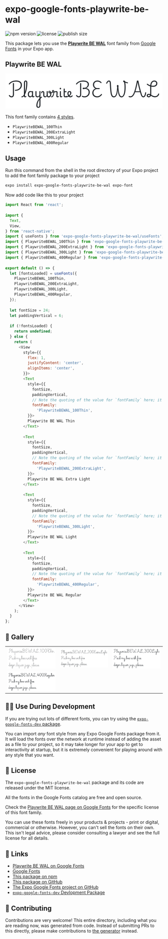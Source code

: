 # expo-google-fonts-playwrite-be-wal

![npm version](https://flat.badgen.net/npm/v/expo-google-fonts-playwrite-be-wal)
![license](https://flat.badgen.net/github/license/expo/google-fonts)
![publish size](https://flat.badgen.net/packagephobia/install/expo-google-fonts-playwrite-be-wal)

This package lets you use the [**Playwrite BE WAL**](https://fonts.google.com/specimen/Playwrite+BE+WAL) font family from [Google Fonts](https://fonts.google.com/) in your Expo app.

## Playwrite BE WAL

![Playwrite BE WAL](./font-family.png)

This font family contains [4 styles](#-gallery).

- `PlaywriteBEWAL_100Thin`
- `PlaywriteBEWAL_200ExtraLight`
- `PlaywriteBEWAL_300Light`
- `PlaywriteBEWAL_400Regular`

## Usage

Run this command from the shell in the root directory of your Expo project to add the font family package to your project
```sh
expo install expo-google-fonts-playwrite-be-wal expo-font
```

Now add code like this to your project
```js
import React from 'react';

import {
  Text,
  View,
} from 'react-native';
import { useFonts } from 'expo-google-fonts-playwrite-be-wal/useFonts';
import { PlaywriteBEWAL_100Thin } from 'expo-google-fonts-playwrite-be-wal/100Thin';
import { PlaywriteBEWAL_200ExtraLight } from 'expo-google-fonts-playwrite-be-wal/200ExtraLight';
import { PlaywriteBEWAL_300Light } from 'expo-google-fonts-playwrite-be-wal/300Light';
import { PlaywriteBEWAL_400Regular } from 'expo-google-fonts-playwrite-be-wal/400Regular';

export default () => {
  let [fontsLoaded] = useFonts({
    PlaywriteBEWAL_100Thin,
    PlaywriteBEWAL_200ExtraLight,
    PlaywriteBEWAL_300Light,
    PlaywriteBEWAL_400Regular,
  });

  let fontSize = 24;
  let paddingVertical = 6;

  if (!fontsLoaded) {
    return undefined;
  } else {
    return (
      <View
        style={{
          flex: 1,
          justifyContent: 'center',
          alignItems: 'center',
        }}>
        <Text
          style={{
            fontSize,
            paddingVertical,
            // Note the quoting of the value for `fontFamily` here; it expects a string!
            fontFamily:
              'PlaywriteBEWAL_100Thin',
          }}>
          Playwrite BE WAL Thin
        </Text>

        <Text
          style={{
            fontSize,
            paddingVertical,
            // Note the quoting of the value for `fontFamily` here; it expects a string!
            fontFamily:
              'PlaywriteBEWAL_200ExtraLight',
          }}>
          Playwrite BE WAL Extra Light
        </Text>

        <Text
          style={{
            fontSize,
            paddingVertical,
            // Note the quoting of the value for `fontFamily` here; it expects a string!
            fontFamily:
              'PlaywriteBEWAL_300Light',
          }}>
          Playwrite BE WAL Light
        </Text>

        <Text
          style={{
            fontSize,
            paddingVertical,
            // Note the quoting of the value for `fontFamily` here; it expects a string!
            fontFamily:
              'PlaywriteBEWAL_400Regular',
          }}>
          Playwrite BE WAL Regular
        </Text>
      </View>
    );
  }
};

```

## 🔡 Gallery


||||
|-|-|-|
|![PlaywriteBEWAL_100Thin](.//100Thin/PlaywriteBEWAL_100Thin.ttf.png)|![PlaywriteBEWAL_200ExtraLight](.//200ExtraLight/PlaywriteBEWAL_200ExtraLight.ttf.png)|![PlaywriteBEWAL_300Light](.//300Light/PlaywriteBEWAL_300Light.ttf.png)||
|![PlaywriteBEWAL_400Regular](.//400Regular/PlaywriteBEWAL_400Regular.ttf.png)||||


## 👩‍💻 Use During Development

If you are trying out lots of different fonts, you can try using the [`expo-google-fonts-dev` package](https://github.com/freeboub/google-fonts/tree/master/font-packages/dev#readme).

You can import *any* font style from any Expo Google Fonts package from it. It will load the fonts
over the network at runtime instead of adding the asset as a file to your project, so it may take longer
for your app to get to interactivity at startup, but it is extremely convenient
for playing around with any style that you want.

## 📖 License

The `expo-google-fonts-playwrite-be-wal` package and its code are released under the MIT license.

All the fonts in the Google Fonts catalog are free and open source.

Check the [Playwrite BE WAL page on Google Fonts](https://fonts.google.com/specimen/Playwrite+BE+WAL) for the specific license of this font family.

You can use these fonts freely in your products & projects - print or digital, commercial or otherwise. However, you can't sell the fonts on their own. This isn't legal advice, please consider consulting a lawyer and see the full license for all details.

## 🔗 Links

- [Playwrite BE WAL on Google Fonts](https://fonts.google.com/specimen/Playwrite+BE+WAL)
- [Google Fonts](https://fonts.google.com/)
- [This package on npm](https://www.npmjs.com/package/expo-google-fonts-playwrite-be-wal)
- [This package on GitHub](https://github.com/freeboub/google-fonts/tree/master/font-packages/playwrite-be-wal)
- [The Expo Google Fonts project on GitHub](https://github.com/freeboub/google-fonts)
- [`expo-google-fonts-dev` Devlopment Package](https://github.com/freeboub/google-fonts/tree/master/font-packages/dev)

## 🤝 Contributing

Contributions are very welcome! This entire directory, including what you are reading now, was generated from code. Instead of submitting PRs to this directly, please make contributions to [the generator](https://github.com/freeboub/google-fonts/tree/master/packages/generator) instead.
